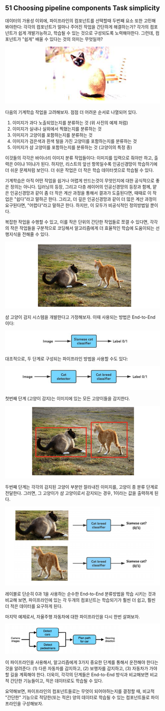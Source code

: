 ## 51 Choosing pipeline components Task simplicity

데이터의 가용성 이외에, 파이프라인의 컴포넌트를 선택할때 두번째 요소 또한 고민해 봐야한다: 각각의 컴포넌트가 얼마나 주어진 작업을 간단하게 해결하는가? 각가의 컴포넌트가 쉽게 개발가능하고, 학습될 수 있는 것으로 구성되도록 노력해야한다. 그런데, 컴포넌트가 "쉽게" 배울 수 있다는 것의 의미는 무엇일까?

<div style="text-align:center;">
  <img src="../img/51_1.PNG" style="text-align:center;"/>
</div>

다음의 기계학습 작업을 고려해보자. 점점 더 어려운 순서로 나열되어 있다.

1. 이미지가 과다 노출되었는지를 분류하는 것 (위 사진의 예제 처럼)
2. 이미지가 실내나 실외에서 찍혔는지를 분류하는 것
3. 이미지가 고양이를 포함하는지를 분류하는 것
4. 이미지가 검은색과 흰색 털을 가진 고양이를 포함하는지를 분류하는 것
5. 이미지가 샴 고양이를 포함하는지를 분류하는 것 (고양이의 특정 종)

이것들의 각각은 바이너리 이미지 분류 작업들이다: 이미지를 입력으로 줘야만 하고, 출력은 0이냐 1이냐가 된다. 하지만, 리스트의 앞선 항목일수록 인공신경망이 학습하기에 더 쉬운 문제처럼 보인다. 더 쉬운 작업은 더 작은 학습 데이터셋으로 학습될 수 있다.

기계학습은 아직 어떤 작업을 쉽거나 어렵게 만드는것이 무엇인지에 대한 공식적으로 좋은 정의는 아니다. 딥러닝의 등장, 그리고 다층 레이어의 인공신경망의 등장과 함께, 얕은 인공신경망과 같이 좀 더 작은 계산 과정을 통해서 결과가 도출된다면, 때때로 이 작업은 "쉽다"라고 말하곤 한다. 그리고, 더 깊은 인공신경망과 같이 더 많은 계산 과정이 요구된다면, "어렵다"라고 말하곤 한다. 하지만, 이 모두가 비공식적인 정의방법일 뿐이다.

복잡한 작업을 수행할 수 있고, 이를 작은 단위의 간단한 작업들로 쪼갤 수 있다면, 각각의 작은 작업들을 구분적으로 코딩해서 알고리즘에게 더 효율적인 학습에 도움이되는 선행지식을 전해줄 수 있다.

<div style="text-align:center;">
  <img src="../img/51_2.PNG" style="text-align:center;"/>
</div>

샴 고양이 감지 시스템을 개발한다고 가정해보자. 이때 사용되는 방법은 End-to-End 이다:

<div style="text-align:center;">
  <img src="../img/51_3.PNG" style="text-align:center;"/>
</div>

대조적으로, 두 단계로 구성되는 파이프라인 방법을 사용할 수도 있다:

<div style="text-align:center;">
  <img src="../img/51_4.PNG" style="text-align:center;"/>
</div>

첫번째 단계 (고양이 감지)는 이미지에 있는 모든 고양이들을 감지한다.

<div style="text-align:center;">
  <img src="../img/51_5.PNG" style="text-align:center;"/>
</div>

두번째 단계는 각각의 감지된 고양이 부분만 잘라내진 이미지를, 고양이 종 분류 단계로 전달한다. 그러면, 그 고양이가 샴 고양이로서 감지되는 경우, 1이라는 값을 출력하게 된다.

<div style="text-align:center;">
  <img src="../img/51_6.PNG" style="text-align:center;"/>
</div>

레이블로 단순히 0과 1을 사용하는 순수한 End-to-End 분류방법을 학습 시키는 것과 비교해 보면, 파이프라인에 있는 각 두개의 컴포넌트는 학습되기가 훨씬 더 쉽고, 훨씬 더 적은 데이터를 요구하게 된다.

마지막 예제로서, 자율주행 자동차에 대한 파이프라인을 다시 한번 살펴보자.

<div style="text-align:center;">
  <img src="../img/51_7.PNG" style="text-align:center;"/>
</div>

이 파이프라인을 사용해서, 알고리즘에게 3가지 중요한 단계를 통해서 운전해야 한다는 것을 알려준다: (1) 다른 자동차를 감지하고, (2) 보행자를 감지하고, (3) 자동차가 가야할 길을 계획해야 한다. 더욱이, 각각의 단계들은 End-to-End 방식과 비교해보면 비교적 간단한 기능들이고, 적은 데이터로도 학습될 수 있다.

요약해보면, 파이프라인의 컴포넌트들로는 무엇이 되어야하는지를 결정할 때, 비교적 "간단한" 기능으로 적당한(또는 적은) 양의 데이터로 학습될 수 있는 컴포넌트들로 파이프라인을 구성해보자.
